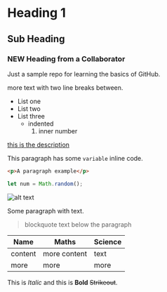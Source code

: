 # Heading 1
## Sub Heading
### NEW Heading from a Collaborator

Just a sample repo for learning the basics of GitHub.

more text with two line breaks between.

- List one
- List two
- List three
  - indented
    1. inner number
    
[this is the description](http://www.github.com)

This paragraph has some `variable` inline code.

```html
<p>A paragraph example</p>
```
```javascript
let num = Math.random();
```

![alt text](http://picsum.photos/200/200)

Some paragraph with text.
> blockquote text below the paragraph

| Name | Maths | Science |
| --- | --- | --- |
| content | more content | text |
| more | more | more |

This is *Italic* and this is **Bold** ~~Strikeout~~.
